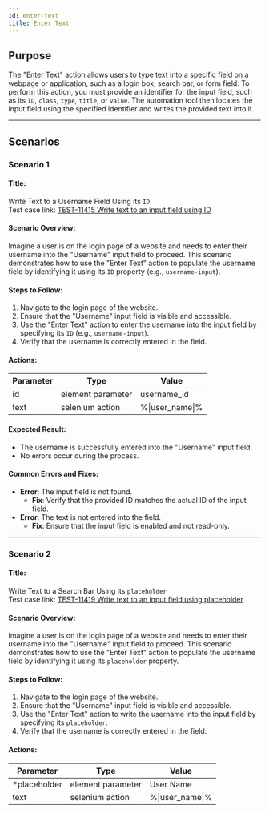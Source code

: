```yaml
---
id: enter-text
title: Enter Text
---
```


## Purpose
The "Enter Text" action allows users to type text into a specific field on a webpage or application, such as a login box, search bar, or form field. To perform this action, you must provide an identifier for the input field, such as its `ID`, `class`, `type`, `title`, or `value`. The automation tool then locates the input field using the specified identifier and writes the provided text into it.

---

## Scenarios

### Scenario 1

#### Title:
Write Text to a Username Field Using its `ID`  
Test case link: [TEST-11415 Write text to an input field using ID](https://qa.automationsolutionz.com/Home/ManageTestCases/Edit/TEST-11415/#parentHorizontalTab2)

#### Scenario Overview:
Imagine a user is on the login page of a website and needs to enter their username into the "Username" input field to proceed. This scenario demonstrates how to use the "Enter Text" action to populate the username field by identifying it using its `ID` property (e.g., `username-input`).

#### Steps to Follow:
1. Navigate to the login page of the website.
2. Ensure that the "Username" input field is visible and accessible.
3. Use the "Enter Text" action to enter the username into the input field by specifying its `ID` (e.g., `username-input`).
4. Verify that the username is correctly entered in the field.

#### Actions:

| Parameter     | Type                 | Value            |
|---------------|----------------------|------------------|
| id            | element parameter    | username_id      |
| text          | selenium action      | %\|user_name\|%  |

#### Expected Result:
- The username is successfully entered into the "Username" input field.
- No errors occur during the process.

#### Common Errors and Fixes:
- **Error**: The input field is not found.
  - **Fix**: Verify that the provided ID matches the actual ID of the input field.
- **Error**: The text is not entered into the field.
  - **Fix**: Ensure that the input field is enabled and not read-only.

---

### Scenario 2

#### Title:
Write Text to a Search Bar Using its `placeholder`  
Test case link: [TEST-11419 Write text to an input field using placeholder](https://qa.automationsolutionz.com/Home/ManageTestCases/Edit/TEST-11419/#parentHorizontalTab2)

#### Scenario Overview:
Imagine a user is on the login page of a website and needs to enter their username into the "Username" input field to proceed. This scenario demonstrates how to use the "Enter Text" action to populate the username field by identifying it using its `placeholder` property.

#### Steps to Follow:
1. Navigate to the login page of the website.
2. Ensure that the "Username" input field is visible and accessible.
3. Use the "Enter Text" action to write the username into the input field by specifying its `placeholder`.
4. Verify that the username is correctly entered in the field.

#### Actions:

| Parameter       | Type                | Value            |
|-----------------|---------------------|------------------|
| *placeholder    | element parameter   | User Name        |
| text            | selenium action     | %\|user_name\|%  |